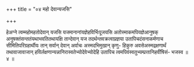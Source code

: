 +++
title = "०४ महो देवान्यजसि"

+++

हेअग्ने त्वम्महोमहतोदेवान् यजसि यजमानानांयज्ञेहविर्भिःपूजयसि अतोस्माकमपियज्ञेआनुषक् अनुषक्तंसन्ततंयथाभवतितथायक्षि तान्देवान् यज तदर्थन्तवक्रत्वाप्रज्ञया उतापिचदंसनाकर्मणाच सीमितिपरिग्रहार्थीयः तान् सर्वान् देवान् अर्वाचः अस्मदभिमुखान् कृणु- हिकुरु अवसेअस्मद्रक्षणार्थं तथावाजावाजान् हविर्लक्षणान्यन्नानिरास्वतेभ्योदेवेभ्योदेहि उतापिच त्वमपिवंस्वतुभ्यम्प्रत्तानिहवींषिसं- भजस्व ॥ ४ ॥